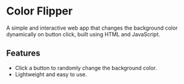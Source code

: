 # Color Flipper

A simple and interactive web app that changes the background color dynamically on button click, built using HTML and JavaScript.

## Features

- Click a button to randomly change the background color.
- Lightweight and easy to use.
